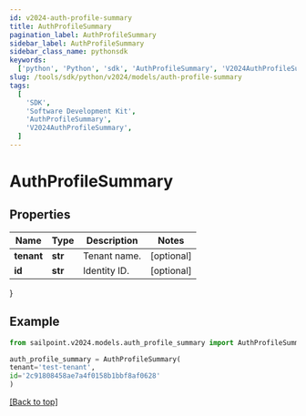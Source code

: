 ```yaml
---
id: v2024-auth-profile-summary
title: AuthProfileSummary
pagination_label: AuthProfileSummary
sidebar_label: AuthProfileSummary
sidebar_class_name: pythonsdk
keywords:
  ['python', 'Python', 'sdk', 'AuthProfileSummary', 'V2024AuthProfileSummary']
slug: /tools/sdk/python/v2024/models/auth-profile-summary
tags:
  [
    'SDK',
    'Software Development Kit',
    'AuthProfileSummary',
    'V2024AuthProfileSummary',
  ]
---
```


# AuthProfileSummary

## Properties

| Name       | Type    | Description  | Notes      |
| ---------- | ------- | ------------ | ---------- |
| **tenant** | **str** | Tenant name. | [optional] |
| **id**     | **str** | Identity ID. | [optional] |

}

## Example

```python
from sailpoint.v2024.models.auth_profile_summary import AuthProfileSummary

auth_profile_summary = AuthProfileSummary(
tenant='test-tenant',
id='2c91808458ae7a4f0158b1bbf8af0628'
)

```

[[Back to top]](#)
